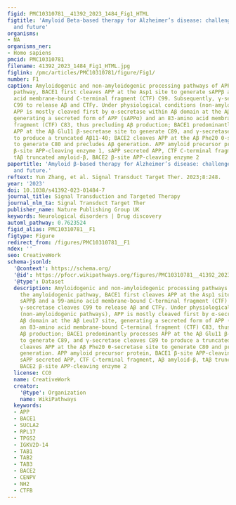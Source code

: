 ```yaml
---
figid: PMC10310781__41392_2023_1484_Fig1_HTML
figtitle: 'Amyloid Beta-based therapy for Alzheimer’s disease: challenges, successes
  and future'
organisms:
- NA
organisms_ner:
- Homo sapiens
pmcid: PMC10310781
filename: 41392_2023_1484_Fig1_HTML.jpg
figlink: /pmc/articles/PMC10310781/figure/Fig1/
number: F1
caption: Amyloidogenic and non-amyloidogenic processing pathways of APP. In the amyloidogenic
  pathway, BACE1 first cleaves APP at the Asp1 site to generate sAPPβ and a 99-amino
  acid membrane-bound C-terminal fragment (CTF) C99. Subsequently, γ-secretase cleaves
  C99 to release Aβ and CTFγ. Under physiological conditions (non-amyloidogenic pathways),
  APP is mostly cleaved first by α-secretase within Aβ domain at the Aβ Leu17 site,
  generating a secreted form of APP (sAPPα) and an 83-amino acid membrane-bound C-terminal
  fragment (CTF) C83, thus precluding Aβ production; BACE1 predominantly processes
  APP at the Aβ Glu11 β-secretase site to generate C89, and γ-secretase cleaves C89
  to produce a truncated Aβ11-40; BACE2 cleaves APP at the Aβ Phe20 θ-secretase site
  to generate C80 and precludes Aβ generation. APP amyloid precursor protein, BACE1
  β-site APP-cleaving enzyme 1, sAPP secreted APP, CTF C-terminal fragment, Aβ amyloid-β,
  tAβ truncated amyloid-β, BACE2 β-site APP-cleaving enzyme 2
papertitle: 'Amyloid β-based therapy for Alzheimer’s disease: challenges, successes
  and future.'
reftext: Yun Zhang, et al. Signal Transduct Target Ther. 2023;8:248.
year: '2023'
doi: 10.1038/s41392-023-01484-7
journal_title: Signal Transduction and Targeted Therapy
journal_nlm_ta: Signal Transduct Target Ther
publisher_name: Nature Publishing Group UK
keywords: Neurological disorders | Drug discovery
automl_pathway: 0.7623524
figid_alias: PMC10310781__F1
figtype: Figure
redirect_from: /figures/PMC10310781__F1
ndex: ''
seo: CreativeWork
schema-jsonld:
  '@context': https://schema.org/
  '@id': https://pfocr.wikipathways.org/figures/PMC10310781__41392_2023_1484_Fig1_HTML.html
  '@type': Dataset
  description: Amyloidogenic and non-amyloidogenic processing pathways of APP. In
    the amyloidogenic pathway, BACE1 first cleaves APP at the Asp1 site to generate
    sAPPβ and a 99-amino acid membrane-bound C-terminal fragment (CTF) C99. Subsequently,
    γ-secretase cleaves C99 to release Aβ and CTFγ. Under physiological conditions
    (non-amyloidogenic pathways), APP is mostly cleaved first by α-secretase within
    Aβ domain at the Aβ Leu17 site, generating a secreted form of APP (sAPPα) and
    an 83-amino acid membrane-bound C-terminal fragment (CTF) C83, thus precluding
    Aβ production; BACE1 predominantly processes APP at the Aβ Glu11 β-secretase site
    to generate C89, and γ-secretase cleaves C89 to produce a truncated Aβ11-40; BACE2
    cleaves APP at the Aβ Phe20 θ-secretase site to generate C80 and precludes Aβ
    generation. APP amyloid precursor protein, BACE1 β-site APP-cleaving enzyme 1,
    sAPP secreted APP, CTF C-terminal fragment, Aβ amyloid-β, tAβ truncated amyloid-β,
    BACE2 β-site APP-cleaving enzyme 2
  license: CC0
  name: CreativeWork
  creator:
    '@type': Organization
    name: WikiPathways
  keywords:
  - APP
  - BACE1
  - SUCLA2
  - RPL17
  - TPGS2
  - IGKV2D-14
  - TAB1
  - TAB2
  - TAB3
  - BACE2
  - CENPV
  - NH2
  - CTFB
---
```

